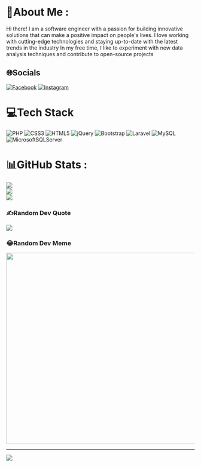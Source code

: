 # 💫About Me :
Hi there! I am a software engineer with a passion for building innovative solutions that can make a positive impact on people's lives. I love working with cutting-edge technologies and staying up-to-date with the latest trends in the industry
In my free time, I like to experiment with new data analysis techniques and contribute to open-source projects

## 🌐Socials
[![Facebook](https://img.shields.io/badge/Facebook-%231877F2.svg?logo=Facebook&logoColor=white)](https://facebook.com/https://www.facebook.com/Im.Viet3012) [![Instagram](https://img.shields.io/badge/Instagram-%23E4405F.svg?logo=Instagram&logoColor=white)](https://instagram.com/https://www.instagram.com/_iamviett___/) 

# 💻Tech Stack
![PHP](https://img.shields.io/badge/php-%23777BB4.svg?style=flat&logo=php&logoColor=white) ![CSS3](https://img.shields.io/badge/css3-%231572B6.svg?style=flat&logo=css3&logoColor=white) ![HTML5](https://img.shields.io/badge/html5-%23E34F26.svg?style=flat&logo=html5&logoColor=white) ![jQuery](https://img.shields.io/badge/jquery-%230769AD.svg?style=flat&logo=jquery&logoColor=white) ![Bootstrap](https://img.shields.io/badge/bootstrap-%23563D7C.svg?style=flat&logo=bootstrap&logoColor=white) ![Laravel](https://img.shields.io/badge/laravel-%23FF2D20.svg?style=flat&logo=laravel&logoColor=white) ![MySQL](https://img.shields.io/badge/mysql-%2300f.svg?style=flat&logo=mysql&logoColor=white) ![MicrosoftSQLServer](https://img.shields.io/badge/Microsoft%20SQL%20Sever-CC2927?style=flat&logo=microsoft%20sql%20server&logoColor=white)
# 📊GitHub Stats :
![](https://github-readme-stats.vercel.app/api?username=VietNguyenn99&theme=radical&hide_border=false&include_all_commits=false&count_private=false)<br/>
![](https://github-readme-streak-stats.herokuapp.com/?user=VietNguyenn99&theme=radical&hide_border=false)<br/>
![](https://github-readme-stats.vercel.app/api/top-langs/?username=VietNguyenn99&theme=radical&hide_border=false&include_all_commits=false&count_private=false&layout=compact)

### ✍️Random Dev Quote
![](https://quotes-github-readme.vercel.app/api?type=horizontal&theme=radical)

### 😂Random Dev Meme
<img src="https://random-memer.herokuapp.com/" width="512px"/>

---
[![](https://visitcount.itsvg.in/api?id=VietNguyenn99&icon=0&color=0)](https://visitcount.itsvg.in)
